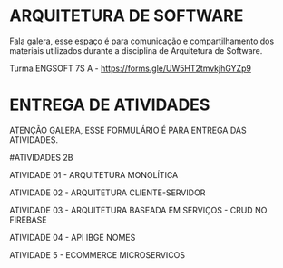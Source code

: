 # ARQUITETURA DE SOFTWARE

Fala galera, esse espaço é para comunicação e compartilhamento dos materiais utilizados durante a disciplina de Arquitetura de Software.

Turma ENGSOFT 7S A - https://forms.gle/UW5HT2tmvkjhGYZp9

# ENTREGA DE ATIVIDADES

ATENÇÃO GALERA, ESSE FORMULÁRIO É PARA ENTREGA DAS ATIVIDADES.

#ATIVIDADES 2B

ATIVIDADE 01 - ARQUITETURA MONOLÍTICA

ATIVIDADE 02 - ARQUITETURA CLIENTE-SERVIDOR

ATIVIDADE 03 - ARQUITETURA BASEADA EM SERVIÇOS - CRUD NO FIREBASE

ATIVIDADE 04 - API IBGE NOMES

ATIVIDADE 5 - ECOMMERCE MICROSERVICOS